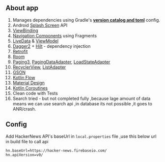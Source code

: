 ## About app

1. Manages dependencies using Gradle's [**version catalog and toml**](https://docs.gradle.org/current/userguide/platforms.html) config.
2. Android [Splash Screen](https://developer.android.com/guide/topics/ui/splash-screen) API
3. [ViewBinding](https://developer.android.com/topic/libraries/view-binding)
4. [Navigation Components](https://developer.android.com/guide/navigation/navigation-getting-started) using Fragments
5. [LiveData](https://developer.android.com/reference/android/arch/lifecycle/LiveData) & [ViewModel](https://developer.android.com/reference/android/arch/lifecycle/ViewModel)
6. [Dagger2](https://developer.android.com/training/dependency-injection/dagger-basics) + [Hilt](https://developer.android.com/training/dependency-injection/hilt-android) - dependency injection
7. [Retrofit](https://square.github.io/retrofit/)
8. [Room](https://developer.android.com/training/data-storage/room)
9. [Paging3](https://developer.android.com/topic/libraries/architecture/paging/v3-overview), [PagingDataAdapter](https://developer.android.com/reference/kotlin/androidx/paging/PagingDataAdapter), [LoadStateAdapter](https://developer.android.com/reference/kotlin/androidx/paging/LoadStateAdapter)
10. [RecyclerView](https://developer.android.com/guide/topics/ui/layout/recyclerview), [ListAdapter](https://developer.android.com/reference/androidx/recyclerview/widget/ListAdapter)
11. [GSON](https://github.com/google/gson)
12. [Kotlin Flow](https://developer.android.com/kotlin/flow)
13. [Material Design](https://material.io/develop/android)
14. [Kotlin Coroutines](https://developer.android.com/kotlin/coroutines)
15. Clean code with Tests
16. Search tried - but not completed fully ,because lage amount of data means we can use search api ,in database its not possible ,it goes to ANR/crash.

## Config

Add HackerNews API's baseUrl in `local.properties` file ,use this below url in build file to call api
```properties
hn.baseUrl=https://hacker-news.firebaseio.com/
hn.apiVersion=v0/
```
